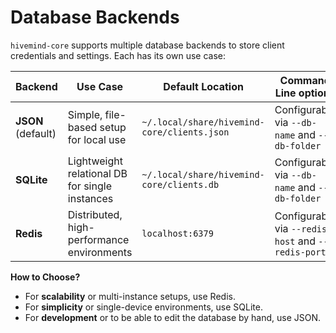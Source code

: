 # Database Backends

`hivemind-core` supports multiple database backends to store client credentials and settings. Each has its own use case:

| Backend            | Use Case                                       | Default Location                            | Command Line options                               |
|--------------------|------------------------------------------------|---------------------------------------------|----------------------------------------------------|
| **JSON** (default) | Simple, file-based setup for local use         | `~/.local/share/hivemind-core/clients.json` | Configurable via `--db-name` and `--db-folder`     |
| **SQLite**         | Lightweight relational DB for single instances | `~/.local/share/hivemind-core/clients.db`   | Configurable via `--db-name` and `--db-folder`     |
| **Redis**          | Distributed, high-performance environments     | `localhost:6379`                            | Configurable via `--redis-host` and `--redis-port` |

**How to Choose?**

- For **scalability** or multi-instance setups, use Redis.
- For **simplicity** or single-device environments, use SQLite.
- For **development** or to be able to edit the database by hand, use JSON.
